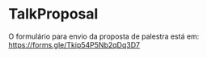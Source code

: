 # TalkProposal
O formulário para envio da proposta de palestra está em: https://forms.gle/Tkip54P5Nb2qDq3D7
